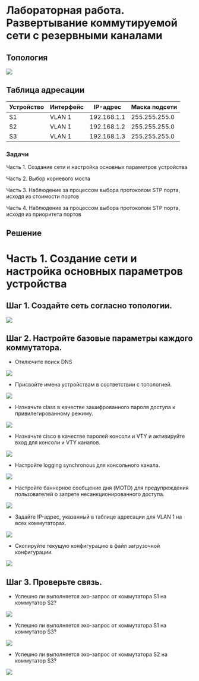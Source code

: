 # Лабораторная работа. Развертывание коммутируемой сети с резервными каналами

## Топология

![](1.PNG)

## Таблица адресации

| Устройство    | Интерфейс   | IP-адрес  | Маска подсети 
|-----------------|---------------|-------------------------|-------------------|
| S1 | VLAN 1  | 192.168.1.1  |   255.255.255.0   |
| S2 | VLAN 1  | 192.168.1.2 |    255.255.255.0  |
| S3 | VLAN 1  | 192.168.1.3 |    255.255.255.0  | 

### Задачи

Часть 1. Создание сети и настройка основных параметров устройства

Часть 2. Выбор корневого моста

Часть 3. Наблюдение за процессом выбора протоколом STP порта, исходя из стоимости портов

Часть 4. Наблюдение за процессом выбора протоколом STP порта, исходя из приоритета портов

## Решение

# Часть 1. Создание сети и настройка основных параметров устройства

## Шаг 1. Создайте сеть согласно топологии.

![](1.PNG)

## Шаг 2. Настройте базовые параметры каждого коммутатора.

* Отключите поиск DNS

![](2.PNG)

* Присвойте имена устройствам в соответствии с топологией.

![](3.PNG)

* Назначьте class в качестве зашифрованного пароля доступа к привилегированному режиму.

![](4.PNG)

* Назначьте cisco в качестве паролей консоли и VTY и активируйте вход для консоли и VTY каналов.

![](5.PNG)

* Настройте logging synchronous для консольного канала.

![](6.PNG)

* Настройте баннерное сообщение дня (MOTD) для предупреждения пользователей о запрете несанкционированного доступа.

![](7.PNG)

* Задайте IP-адрес, указанный в таблице адресации для VLAN 1 на всех коммутаторах.

![](8.PNG)

* Скопируйте текущую конфигурацию в файл загрузочной конфигурации.

![](9.PNG)

## Шаг 3. Проверьте связь.

* Успешно ли выполняется эхо-запрос от коммутатора S1 на коммутатор S2?

![](10.PNG)

* Успешно ли выполняется эхо-запрос от коммутатора S1 на коммутатор S3?

![](11.PNG)

* Успешно ли выполняется эхо-запрос от коммутатора S2 на коммутатор S3?

![](12.PNG)

